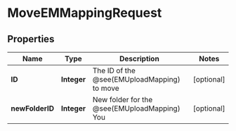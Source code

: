 

# MoveEMMappingRequest


## Properties

| Name | Type | Description | Notes |
|------------ | ------------- | ------------- | -------------|
|**ID** | **Integer** | The ID of the @see(EMUploadMapping) to move |  [optional] |
|**newFolderID** | **Integer** | New folder for the @see(EMUploadMapping)  You |  [optional] |



